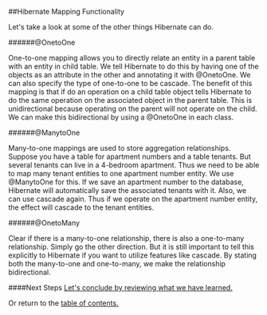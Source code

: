 ##Hibernate Mapping Functionality

Let's take a look at some of the other things Hibernate can do.

######@OnetoOne

One-to-one mapping allows you to directly relate an entity in a parent table with an
entity in child table. We tell Hibernate to do this by having one of the objects
as an attribute in the other and annotating it with @OnetoOne. We can also specify the
type of one-to-one to be cascade. The benefit of this
mapping is that if do an operation on a child table object tells Hibernate to do
the same operation on the associated object in the parent table. This is unidirectional
because operating on the parent will not operate on the child. We can make this
bidirectional by using a @OnetoOne in each class.

######@ManytoOne

Many-to-one mappings are used to store aggregation relationships. Suppose you
have a table for apartment numbers and a table tenants. But several tenants can live
in a 4-bedroom apartment. Thus we need to be able to map many tenant entities to
one apartment number entity. We use @ManytoOne for this. If we save an apartment
number to the database, Hibernate will automatically save the associated tenants
with it. Also, we can use cascade again. Thus if we operate on the apartment number entity,
the effect will cascade to the tenant entities.

######@OnetoMany

Clear if there is a many-to-one relationship, there is also a one-to-many relationship.
Simply go the other direction. But it is still important to tell this explicitly
to Hibernate if you want to utilize features like cascade. By stating both the
many-to-one and one-to-many, we make the relationship bidirectional.


####Next Steps
[Let's conclude by reviewing what we have learned.](https://github.com/trekbaum/present/blob/master/orm/conclusion.md)

Or return to the [table of contents.](https://github.com/trekbaum/present/blob/master/orm/README.md)
